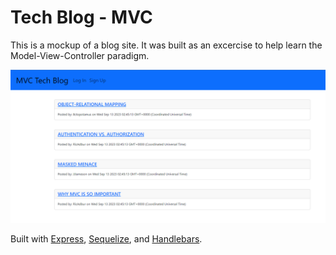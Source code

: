 # Tech Blog - MVC

This is a mockup of a blog site.  It was built as an excercise to help learn the Model-View-Controller paradigm.

![Tech Blog Screenshot](./public/images/TechBlogScreenshot.png)

Built with [Express](https://expressjs.com/), [Sequelize](https://sequelize.org/), and [Handlebars](https://handlebarsjs.com/).
